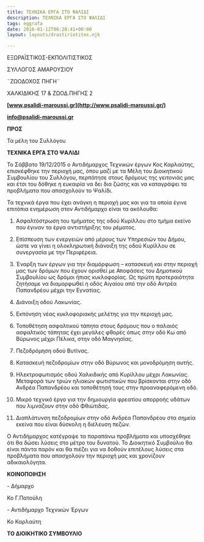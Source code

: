 ```yaml
---
title: ΤΕΧΝΙΚΑ ΕΡΓΑ ΣΤΟ ΨΑΛΙΔΙ
description: ΤΕΧΝΙΚΑ ΕΡΓΑ ΣΤΟ ΨΑΛΙΔΙ
tags: eggrafa
date: 2016-01-12T06:28:41+00:00
layout: layouts/drastiriotites.njk

---
```


<!-- excerpt -->

EΞΩΡΑΪΣΤΙΚΟΣ-ΕΚΠΟΛΙΤΙΣΤΙΚΟΣ

ΣΥΛΛΟΓΟΣ ΑΜΑΡΟΥΣΙΟΥ

¨ΖΩΟΔΟΧΟΣ ΠΗΓΗ¨

ΧΑΛΚΙΔΙΚΗΣ 17 &amp; ΖΩΟΔ.ΠΗΓΗΣ 2

**[www.psalidi-maroussi.gr](http://www.psalidi-maroussi.gr/)**

**info@psalidi-maroussi.gr**

**ΠΡΟΣ**

Τα μέλη του Συλλόγου

**ΤΕΧΝΙΚΑ ΕΡΓΑ ΣΤΟ ΨΑΛΙΔΙ**

Το Σάββατο 19/12/2015 ο Αντιδήμαρχος Τεχνικών έργων Κος Καρλαύτης, επισκέφθηκε την περιοχή μας, όπου μαζί με τα Μέλη του Διοικητικού Συμβουλίου του Συλλόγου, περπάτησε στους δρόμους της γειτονιάς μας και έτσι του δόθηκε η ευκαιρία να δει δια ζώσης και να καταγράψει τα προβλήματα που απασχολούν το Ψαλίδι.

Τα τεχνικά έργα που έχει ανάγκη η περιοχή μας και για τα οποία έγινε επιτόπια ενημέρωση στον Αντιδήμαρχο είναι τα ακόλουθα:

1. Ασφαλτόστρωση του τμήματος της οδού Κυρίλλου στο τμήμα εκείνο που έγιναν τα έργα αντιστήριξης του ρέματος.

1. Επίσπευση των ενεργειών από μέρους των Υπηρεσιών του Δήμου, ώστε να γίνει η ολοκληρωτική διάνοιξη της οδού Κυρίλλου σε συνεργασία με την Περιφέρεια.

1. Έναρξη των έργων για την διαμόρφωση – κατασκευή και στην περιοχή μας των δρόμων που έχουν ορισθεί με Αποφάσεις του Δημοτικού Συμβουλίου ως δρόμοι ήπιας κυκλοφορίας. Ως πρώτη προτεραιότητα ζητήσαμε να διαμορφωθεί η οδός Αιγαίου από την οδό Αντρέα Παπανδρέου μέχρι την Εγνατίας.

1. Διάνοιξη οδού Λακωνίας.

1. Εκπόνηση νέας κυκλοφοριακής μελέτης για την περιοχή μας.

1. Τοποθέτηση ασφαλτικού τάπητα στους δρόμους που ο παλαιός ασφαλτικός τάπητας έχει μεγάλες φθορές όπως στην οδό Κω από Βύρωνος μέχρι Πέλικα, στην οδό Μαγνησίας.

1. Πεζοδρόμηση οδού Βυτίνας.

1. Κατασκευή πεζοδρομίων στην οδό Βύρωνος και μονοδρόμηση αυτής.

1. Ηλεκτροφωτισμός οδού Χαλκιδικής από Κυρίλλου μέχρι Λακωνίας. Μεταφορά των τριών ηλιακών φωτιστικών που βρίσκονται στην οδό Ανδρέα Παπανδρέου και τοποθέτησή τους στην προαναφερόμενη οδό.

1. Μικρό τεχνικό έργο για την δημιουργία φρεατίου απορροής υδάτων που λιμνάζουν στην οδό Φθιώτιδας.

1. Διαπλάτυνση πεζοδρομίων στην οδό Ανδρέα Παπανδρέου στα σημεία εκείνα που είναι δύσκολη η διέλευση πεζών.

Ο Αντιδήμαρχος κατέγραψε τα παραπάνω προβλήματα και υποσχέθηκε ότι θα δώσει λύσεις στο μέτρο του δυνατού. Το Διοικητικό Συμβούλιο θα είναι πάντα παρόν και θα πιέζει για να δοθούν επιτέλους λύσεις στα προβλήματα που απασχολούν την περιοχή μας και χρονίζουν αδικαιολόγητα.

**ΚΟΙΝΟΠΟΙΗΣΗ**

\- Δήμαρχο

Κο Γ.Πατούλη

\- Αντιδήμαρχο Τεχνικών Έργων

Κο Καρλαύτη

**ΤΟ ΔΙΟΙΚΗΤΙΚΟ ΣΥΜΒΟΥΛΙΟ**
